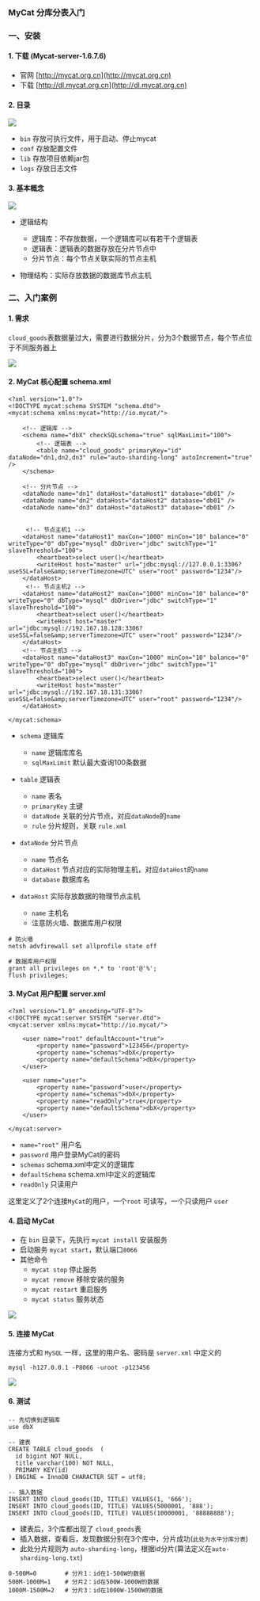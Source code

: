 ### MyCat 分库分表入门
### 一、安装
#### 1. 下载 (Mycat-server-1.6.7.6)
* 官网 [http://mycat.org.cn](http://mycat.org.cn) 
* 下载 [http://dl.mycat.org.cn](http://dl.mycat.org.cn)  


#### 2. 目录
![](https://fgq233.github.io/imgs/mysql/mycat1.png)
 
* `bin`  存放可执行文件，用于启动、停止mycat
* `conf` 存放配置文件
* `lib` 存放项目依赖jar包
* `logs` 存放日志文件


#### 3. 基本概念
![](https://fgq233.github.io/imgs/mysql/mycat2.png)

* 逻辑结构
  * 逻辑库：不存放数据，一个逻辑库可以有若干个逻辑表
  * 逻辑表：逻辑表的数据存放在分片节点中
  * 分片节点：每个节点关联实际的节点主机
  
* 物理结构：实际存放数据的数据库节点主机


### 二、入门案例
#### 1. 需求
`cloud_goods`表数据量过大，需要进行数据分片，分为3个数据节点，每个节点位于不同服务器上

![](https://fgq233.github.io/imgs/mysql/mycat3.png)


#### 2. MyCat 核心配置  schema.xml
```
<?xml version="1.0"?>
<!DOCTYPE mycat:schema SYSTEM "schema.dtd">
<mycat:schema xmlns:mycat="http://io.mycat/">
	
	<!-- 逻辑库 -->
	<schema name="dbX" checkSQLschema="true" sqlMaxLimit="100">
		<!-- 逻辑表 -->
		<table name="cloud_goods" primaryKey="id" dataNode="dn1,dn2,dn3" rule="auto-sharding-long" autoIncrement="true" />
	</schema>
	 
	<!-- 分片节点 -->
	<dataNode name="dn1" dataHost="dataHost1" database="db01" />
	<dataNode name="dn2" dataHost="dataHost2" database="db01" />
	<dataNode name="dn3" dataHost="dataHost3" database="db01" />
	 
	 
	 <!-- 节点主机1 -->
	<dataHost name="dataHost1" maxCon="1000" minCon="10" balance="0" writeType="0" dbType="mysql" dbDriver="jdbc" switchType="1"  slaveThreshold="100">
		<heartbeat>select user()</heartbeat>
		<writeHost host="master" url="jdbc:mysql://127.0.0.1:3306?useSSL=false&amp;serverTimezone=UTC" user="root" password="1234"/> 
	</dataHost>
	 <!-- 节点主机2 -->
	<dataHost name="dataHost2" maxCon="1000" minCon="10" balance="0" writeType="0" dbType="mysql" dbDriver="jdbc" switchType="1"  slaveThreshold="100">
		<heartbeat>select user()</heartbeat>
		<writeHost host="master" url="jdbc:mysql://192.167.18.128:3306?useSSL=false&amp;serverTimezone=UTC" user="root" password="1234"/> 
	</dataHost>
	<!-- 节点主机3 -->
	<dataHost name="dataHost3" maxCon="1000" minCon="10" balance="0" writeType="0" dbType="mysql" dbDriver="jdbc" switchType="1"  slaveThreshold="100">
		<heartbeat>select user()</heartbeat>
		<writeHost host="master" url="jdbc:mysql://192.167.18.131:3306?useSSL=false&amp;serverTimezone=UTC" user="root" password="1234"/> 
	</dataHost>
	
</mycat:schema>
```

* `schema` 逻辑库 
  * `name` 逻辑库库名 
  * `sqlMaxLimit` 默认最大查询100条数据
  
* `table` 逻辑表 
  * `name` 表名
  * `primaryKey` 主键
  * `dataNode` 关联的分片节点，对应`dataNode`的`name`
  * `rule` 分片规则，关联 `rule.xml`
  
* `dataNode` 分片节点 
  * `name` 节点名
  * `dataHost` 节点对应的实际物理主机，对应`dataHost`的`name`
  * `database` 数据库名
  
* `dataHost` 实际存放数据的物理节点主机
  * `name` 主机名
  * 注意防火墙、数据库用户权限 
   
```
# 防火墙
netsh advfirewall set allprofile state off 

# 数据库用户权限
grant all privileges on *.* to 'root'@'%';
flush privileges;   
```

#### 3. MyCat 用户配置  server.xml
```
<?xml version="1.0" encoding="UTF-8"?>
<!DOCTYPE mycat:server SYSTEM "server.dtd">
<mycat:server xmlns:mycat="http://io.mycat/">
    
	<user name="root" defaultAccount="true">
		<property name="password">123456</property>
		<property name="schemas">dbX</property>
		<property name="defaultSchema">dbX</property>
	</user>

	<user name="user">
		<property name="password">user</property>
		<property name="schemas">dbX</property>
		<property name="readOnly">true</property>
		<property name="defaultSchema">dbX</property>
	</user>

</mycat:server>
```

* `name="root"` 用户名
* `password` 用户登录MyCat的密码
* `schemas` schema.xml中定义的逻辑库
* `defaultSchema` schema.xml中定义的逻辑库
* `readOnly` 只读用户
  
这里定义了2个连接`MyCat`的用户，一个`root` 可读写，一个只读用户 `user`


#### 4. 启动 MyCat
* 在 `bin` 目录下，先执行 `mycat install` 安装服务
* 启动服务 `mycat start`，默认端口`8066`
* 其他命令
  * `mycat stop` 停止服务
  * `mycat remove` 移除安装的服务
  * `mycat restart` 重启服务
  * `mycat status` 服务状态

![](https://fgq233.github.io/imgs/mysql/mycat4.png)


#### 5. 连接 MyCat
连接方式和 `MySQL` 一样，这里的用户名、密码是 `server.xml` 中定义的

```
mysql -h127.0.0.1 -P8066 -uroot -p123456
```

![](https://fgq233.github.io/imgs/mysql/mycat5.png)


#### 6. 测试
```
-- 先切换到逻辑库
use dbX

-- 建表
CREATE TABLE cloud_goods  (
  id bigint NOT NULL,
  title varchar(100) NOT NULL,
  PRIMARY KEY(id) 
) ENGINE = InnoDB CHARACTER SET = utf8;

-- 插入数据
INSERT INTO cloud_goods(ID, TITLE) VALUES(1, '666');
INSERT INTO cloud_goods(ID, TITLE) VALUES(5000001, '888');
INSERT INTO cloud_goods(ID, TITLE) VALUES(10000001, '88888888');
```

* 建表后，3个库都出现了 `cloud_goods`表
* 插入数据，查看后，发现数据分别在3个库中，分片成功(`此处为水平分库分表`)
* 此处分片规则为 `auto-sharding-long`，根据id分片(算法定义在`auto-sharding-long.txt`)
    
```
0-500M=0        # 分片1：id在1-500W的数据
500M-1000M=1    # 分片2：id在500W-1000W的数据
1000M-1500M=2   # 分片3：id在1000W-1500W的数据
```